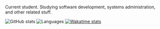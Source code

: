 Current student. Studying software development, systems administration, and other related stuff. 

![GitHub stats](https://github-readme-stats.vercel.app/api?username=bpetterborg&hide=stars&hide_title=true&count_private=true&include_all_commits=true) ![Languages](https://github-readme-stats.vercel.app/api/top-langs/?username=bpetterborg&layout=compact&hide_title=true&count_private=true) [![Wakatime stats](https://github-readme-stats.vercel.app/api/wakatime?username=bpetterborg&hide_title=true&hide=markdown,other,json,toml&langs_count=4&layout=compact)](https://github.com/anuraghazra/github-readme-stats)
